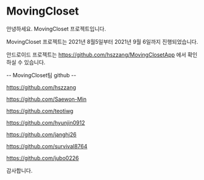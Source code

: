 # MovingCloset


안녕하세요. MovingCloset 프로젝트입니다.

MovingCloset 프로젝트는 2021년 8월5일부터 2021년 9월 6일까지 진행되었습니다.


안드로이드 프로젝트는 https://github.com/hszzang/MovingClosetApp 에서 확인하실 수 있습니다.



-- MovingCloset팀 github --

https://github.com/hszzang	

https://github.com/Saewon-Min

https://github.com/teotiwg

https://github.com/hyunjin0912

https://github.com/janghj26

https://github.com/survival8764

https://github.com/jubo0226



감사합니다.
